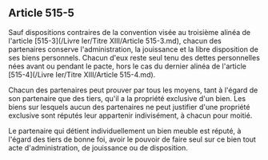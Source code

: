 Article 515-5
----
Sauf dispositions contraires de la convention visée au troisième alinéa de
l'article [515-3](/Livre Ier/Titre XIII/Article 515-3.md), chacun des partenaires conserve l'administration, la jouissance
et la libre disposition de ses biens personnels. Chacun d'eux reste seul tenu
des dettes personnelles nées avant ou pendant le pacte, hors le cas du dernier
alinéa de l'article [515-4](/Livre Ier/Titre XIII/Article 515-4.md).

Chacun des partenaires peut prouver par tous les moyens, tant à l'égard de son
partenaire que des tiers, qu'il a la propriété exclusive d'un bien. Les biens
sur lesquels aucun des partenaires ne peut justifier d'une propriété exclusive
sont réputés leur appartenir indivisément, à chacun pour moitié.

Le partenaire qui détient individuellement un bien meuble est réputé, à l'égard
des tiers de bonne foi, avoir le pouvoir de faire seul sur ce bien tout acte
d'administration, de jouissance ou de disposition.
